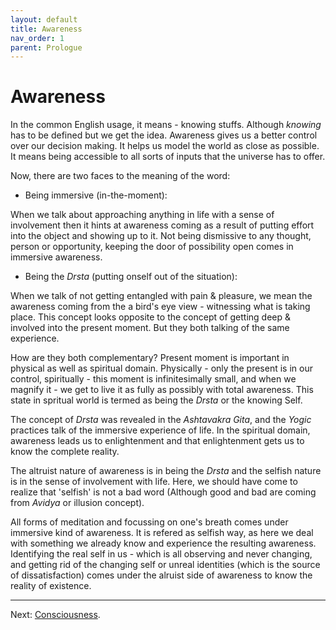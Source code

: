 ```yaml
---
layout: default
title: Awareness
nav_order: 1
parent: Prologue
---
```


# Awareness

In the common English usage, it means - knowing stuffs. Although *knowing* has to be defined but we get the idea. Awareness gives us a better control over our decision making. It helps us model the world as close as possible. It means being accessible to all sorts of inputs that the universe has to offer.

Now, there are two faces to the meaning of the word: 

- Being immersive (in-the-moment):

When we talk about approaching anything in life with a sense of involvement then it hints at awareness coming as a result of putting effort into the object and showing up to it. Not being dismissive to any thought, person or opportunity, keeping the door of possibility open comes in immersive awareness.

- Being the *Drsta* (putting onself out of the situation):

When we talk of not getting entangled with pain & pleasure, we mean the awareness coming from the a bird's eye view - witnessing what is taking place. This concept looks opposite to the concept of getting deep & involved into the present moment. But they both talking of the same experience.

How are they both complementary?
Present moment is important in physical as well as spiritual domain. Physically - only the present is in our control, spiritually - this moment is infinitesimally small, and when we magnify it - we get to live it as fully as possibly with total awareness. This state in spritual world is termed as being the *Drsta* or the knowing Self.

The concept of *Drsta* was revealed in the *Ashtavakra Gita*, and the *Yogic* practices talk of the immersive experience of life.
In the spiritual domain, awareness leads us to enlightenment and that enlightenment gets us to know the complete reality.

The altruist nature of awareness is in being the *Drsta* and the selfish nature is in the sense of involvement with life. Here, we should have come to realize that 'selfish' is not a bad word (Although good and bad are coming from *Avidya* or illusion concept).

All forms of meditation and focussing on one's breath comes under immersive kind of awareness. It is refered as selfish way, as here we deal with something we already know and experience the resulting awareness. Identifying the real self in us - which is all observing and never changing, and getting rid of the changing self or unreal identities (which is the source of dissatisfaction) comes under the alruist side of awareness to know the reality of existence.

---

Next: [Consciousness](conscious/).